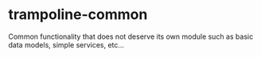 # trampoline-common

Common functionality that does not deserve its own module such as basic data models, simple services, etc...